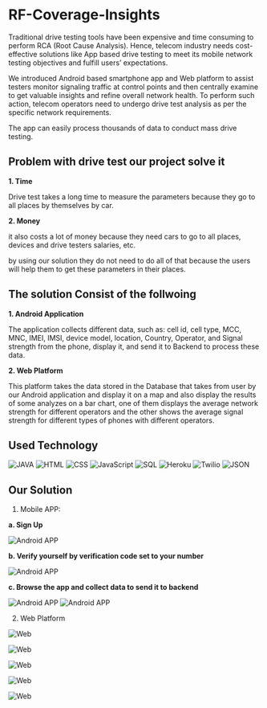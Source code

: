 # RF-Coverage-Insights

Traditional drive testing tools have been expensive and time consuming to perform RCA
(Root Cause Analysis). Hence, telecom industry needs cost-effective solutions like App
based drive testing to meet its mobile network testing objectives and fulfill users’
expectations. 

We introduced Android based smartphone app and Web platform to assist
testers monitor signaling traffic at control points and then centrally examine to get valuable
insights and refine overall network health. To perform such action, telecom operators need to
undergo drive test analysis as per the specific network requirements. 

The app can easily process thousands of data to conduct mass drive testing.

## Problem with drive test our project solve it
**1. Time**

  Drive test takes a long time to measure the parameters because they go to all places
  by themselves by car.
  
**2. Money**

  it also costs a lot of money because they need cars to go to all places, devices and
  drive testers salaries, etc.
  
 by using our solution they do not need to do all of that because the users will help them to get
 these parameters in their places.

## The solution Consist of the follwoing

**1. Android Application**

The application collects different data, such as: cell id, cell type, MCC, MNC, IMEI,
IMSI, device model, location, Country, Operator, and Signal strength from the phone,
display it, and send it to Backend to process these data.

**2. Web Platform**

This platform takes the data stored in the Database that takes from user by our Android application
and display it on a map and also display the results of some analyzes
on a bar chart, one of them displays the average network strength for different
operators and the other shows the average signal strength for different types of phones
with different operators.

## Used Technology
![JAVA](https://github.com/ahmedehab52/RF-Coverage-Insights/blob/Doc/files/assets/icons8-java-48.png)
![HTML](https://github.com/ahmedehab52/RF-Coverage-Insights/blob/Doc/files/assets/icons8-html-64.png)
![CSS](https://github.com/ahmedehab52/RF-Coverage-Insights/blob/Doc/files/assets/icons8-css-64.png)
![JavaScript](https://github.com/ahmedehab52/RF-Coverage-Insights/blob/Doc/files/assets/icons8-javascript-48.png)
![SQL](https://github.com/ahmedehab52/RF-Coverage-Insights/blob/Doc/files/assets/icons8-postgresql-48.png)
![Heroku](https://github.com/ahmedehab52/RF-Coverage-Insights/blob/Doc/files/assets/icons8-heroku-48.png)
![Twilio](https://github.com/ahmedehab52/RF-Coverage-Insights/blob/Doc/files/assets/icons8-twilio-is-a-cloud-communications-platform-as-a-service-company-24.png)
![JSON](https://github.com/ahmedehab52/RF-Coverage-Insights/blob/Doc/files/assets/icons8-json-16.png)



## Our Solution

1. Mobile APP:

**a. Sign Up**

![Android APP](https://github.com/ahmedehab52/RF-Coverage-Insights/blob/Doc/files/assets/Android%20APP_3.png)

**b. Verify yourself by verification code set to your number**

![Android APP](https://github.com/ahmedehab52/RF-Coverage-Insights/blob/Doc/files/assets/Android%20APP_4.png)

**c. Browse the app and collect data to send it to backend**

![Android APP](https://github.com/ahmedehab52/RF-Coverage-Insights/blob/Doc/files/assets/Android%20APP.png)
![Android APP](https://github.com/ahmedehab52/RF-Coverage-Insights/blob/Doc/files/assets/Android%20APP_2.png)

2. Web Platform

![Web](https://github.com/ahmedehab52/RF-Coverage-Insights/blob/Doc/files/assets/ezgif.com-gif-maker.gif)

![Web](https://github.com/ahmedehab52/RF-Coverage-Insights/blob/Doc/files/assets/Web_APP1.PNG)

![Web](https://github.com/ahmedehab52/RF-Coverage-Insights/blob/Doc/files/assets/Web_APP2.PNG)

![Web](https://github.com/ahmedehab52/RF-Coverage-Insights/blob/Doc/files/assets/Web_APP3.PNG)

![Web](https://github.com/ahmedehab52/RF-Coverage-Insights/blob/Doc/files/assets/Web_APP4.PNG)



